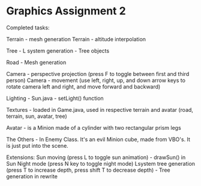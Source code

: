 # Graphics Assignment 2

Completed tasks:

Terrain - mesh generation
Terrain - altitude interpolation

Tree - L system generation - Tree objects

Road - Mesh generation

Camera - perspective projection (press F to toggle between first and third person)
Camera - movement (use left, right, up, and down arrow keys to rotate camera left and right, and move forward and backward)

Lighting - Sun.java - setLight() function

Textures - loaded in Game.java, used in respective terrain and avatar (road, terrain, sun, avatar, tree)

Avatar - is a Minion made of a cylinder with two rectangular prism legs

The Others - In Enemy Class. It's an evil Minion cube, made from VBO's. It is just put into the scene. 

Extensions:
Sun moving (press L to toggle sun animation) - drawSun() in Sun
Night mode (press N key to toggle night mode)
Lsystem tree generation (press T to increase depth, press shift T to decrease depth) - Tree generation in rewrite

